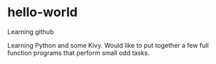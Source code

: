 # hello-world
Learning github

Learning Python and some Kivy.  Would like to put together a few full function programs that perform small odd tasks.

